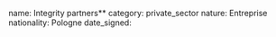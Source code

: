 name: Integrity partners**
category: private_sector
nature:  Entreprise
nationality: Pologne
date_signed:
    